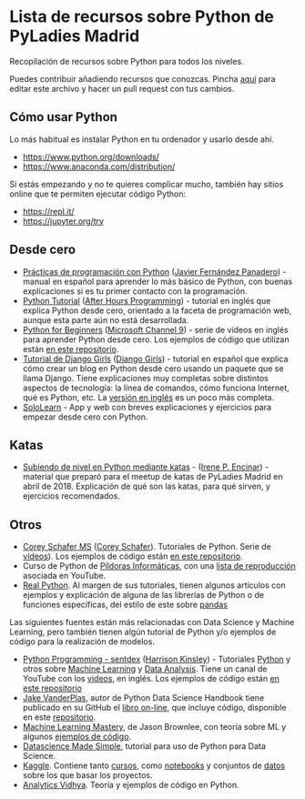 # Lista de recursos sobre Python de PyLadies Madrid
Recopilación de recursos sobre Python para todos los niveles.

Puedes contribuir añadiendo recursos que conozcas. Pincha [aquí](https://github.com/PyLadiesMadrid/recursos/edit/master/README.md) para editar este archivo y hacer un pull request con tus cambios.


## Cómo usar Python

Lo más habitual es instalar Python en tu ordenador y usarlo desde ahí.
- https://www.python.org/downloads/
- https://www.anaconda.com/distribution/

Si estás empezando y no te quieres complicar mucho, también hay sitios online que te permiten ejecutar código Python:
- https://repl.it/
- https://jupyter.org/try


## Desde cero

- [Prácticas de programación con Python](https://drive.google.com/file/d/148Zocb3X5OxGahn8gWxJ967_9MjHpgeP/view) ([Javier Fernández Panadero](https://twitter.com/javierfpanadero)) - manual en español para aprender lo más básico de Python, con buenas explicaciones si es tu primer contacto con la programación.
- [Python Tutorial](https://www.afterhoursprogramming.com/tutorial/python/python-overview/) ([After Hours Programming](https://www.afterhoursprogramming.com/about/)) - tutorial en inglés que explica Python desde cero, orientado a la faceta de programación web, aunque esta parte aún no está desarrollada.
- [Python for Beginners](https://channel9.msdn.com/Series/Intro-to-Python-Development) ([Microsoft Channel 9](https://channel9.msdn.com/About)) - serie de vídeos en inglés para aprender Python desde cero. Los ejemplos de código que utilizan están [en este repositorio](https://github.com/microsoft/c9-python-getting-started).
- [Tutorial de Django Girls](https://tutorial.djangogirls.org/es/) ([Django Girls](https://djangogirls.org/)) - tutorial en español que explica cómo crear un blog en Python desde cero usando un paquete que se llama Django. Tiene explicaciones muy completas sobre distintos aspectos de tecnología: la línea de comandos, cómo funciona Internet, qué es Python, etc. La [versión en inglés](https://tutorial.djangogirls.org/en/) es un poco más completa.
- [SoloLearn](https://www.sololearn.com) - App y web con breves explicaciones y ejercicios para empezar desde cero con Python. 

## Katas

- [Subiendo de nivel en Python mediante katas](https://github.com/IrenePEncinar/workshops/tree/master/katas_pyladies) - ([Irene P. Encinar](https://twitter.com/irenuchi)) - material que preparó para el meetup de katas de PyLadies Madrid en abril de 2018. Explicación de qué son las katas, para qué sirven, y ejercicios recomendados.


## Otros

- [Corey Schafer MS](https://coreyms.com/category/development/python) ([Corey Schafer](https://twitter.com/CoreyMSchafer)).  Tutoriales de Python. Serie de [vídeos](https://www.youtube.com/user/schafer5/videos)). Los ejemplos de código están [en este repositorio](https://github.com/CoreyMSchafer).
- Curso de Python de [Píldoras Informáticas](https://www.pildorasinformaticas.es/course/curso-python/curriculum/), con una [lista de reproducción](https://www.youtube.com/watch?v=G2FCfQj-9ig&list=PLU8oAlHdN5BlvPxziopYZRd55pdqFwkeS) asociada en YouTube. 
- [Real Python](https://realpython.com/). Al margen de sus tutoriales, tienen algunos artículos con ejemplos y explicación de alguna de las librerías de Python o de funciones específicas, del estilo de este sobre [pandas](https://realpython.com/fast-flexible-pandas/)

Las siguientes fuentes están más relacionadas con Data Science y Machine Learning, pero también tienen algún tutorial de Python y/o ejemplos de código para la realización de modelos.
- [Python Programming - sentdex](https://pythonprogramming.net/) ([Harrison Kinsley](https://twitter.com/sentdex)) - Tutoriales [Python](https://pythonprogramming.net/python-fundamental-tutorials/) y otros sobre [Machine Learning](https://pythonprogramming.net/machine-learning-tutorials/) y [Data Analysis](https://pythonprogramming.net/data-analysis-tutorials/). Tiene un canal de YouTube con los [videos](https://www.youtube.com/user/sentdex), en inglés. Los ejemplos de código están [en este repositorio](https://github.com/Sentdex)
- [Jake VanderPlas](https://twitter.com/jakevdp), autor de Python Data Science Handbook tiene publicado en su GitHub el [libro on-line](https://jakevdp.github.io/PythonDataScienceHandbook/), que incluye código, disponible en este [repositorio](https://github.com/jakevdp).
- [Machine Learning Mastery](https://machinelearningmastery.com/start-here/), de Jason Brownlee, con teoría sobre ML y algunos [ejemplos de código](https://machinelearningmastery.com/category/algorithms-from-scratch/).
- [Datascience Made Simple](http://www.datasciencemadesimple.com/python-tutorial-for-data-science/), tutorial para uso de Python para Data Science.
- [Kaggle](https://www.kaggle.com/). Contiene tanto [cursos](https://www.kaggle.com/learn/overview), como [notebooks](https://www.kaggle.com/kernels) y conjuntos de [datos](https://www.kaggle.com/datasets) sobre los que basar los proyectos.
- [Analytics Vidhya](https://www.analyticsvidhya.com/blog/category/algorithm/). Teoría y ejemplos de código en Python.
